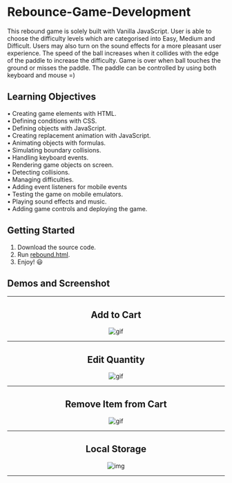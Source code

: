 # Rebounce-Game-Development
This rebound game is solely built with Vanilla JavaScript. User is able to choose the difficulty levels which are categorised into Easy, Medium and Difficult. Users may also turn on the sound effects for a more pleasant user experience. The speed of the ball increases when it collides with the edge of the paddle to increase the difficulty. Game is over when ball touches the ground or misses the paddle. The paddle can be controlled by using both keyboard and mouse =)

## Learning Objectives  
  •	Creating game elements with HTML.
  <br> •	Defining conditions with CSS.
  <br> •	Defining objects with JavaScript.
  <br> •	Creating replacement animation with JavaScript.
  <br> •	Animating objects with formulas.
  <br> •	Simulating boundary collisions.
  <br> •	Handling keyboard events.
  <br> •	Rendering game objects on screen.
  <br> •	Detecting collisions.
  <br> •	Managing difficulties.
  <br> •  Adding event listeners for mobile events
  <br> •	Testing the game on mobile emulators.
  <br> •	Playing sound effects and music. 
  <br> •	Adding game controls and deploying the game. 


## Getting Started
1. Download the source code. 
2. Run [rebound.html](/Rebounce-Game-Development/rebound.html).
3. Enjoy! 😃 


## Demos and Screenshot 

-----

<div align="center">
  <h2>Add to Cart</h2>
<img src="images/additems.gif" alt="gif">
</div>

-----

<div align="center">
  <h2>Edit Quantity</h2>
<img src="images/editquantity.gif" alt="gif">
</div>

-----

<div align="center">
  <h2>Remove Item from Cart</h2>
<img src="images/removeitem.gif" alt="gif">
</div>

-----

<div align="center">
  <h2>Local Storage</h2>
<img src="images/localstorage.PNG" alt="img">
</div>

-----
